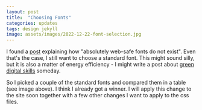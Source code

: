 ```yaml
---
layout: post
title:  "Choosing Fonts"
categories: updates
tags: design jekyll
image: assets/images/2022-12-22-font-selection.jpg
---
```


I found a [post](https://www.apaddedcell.com/web-fonts/) explaining how "absolutely web-safe fonts do not exist". Even that's the case, I still want to choose a standard font. This might sound silly, but it is also a matter of energy efficiency - I might write a post about [green digital skills](https://www.greenskills.inco-group.co/) someday.

So I picked a couple of the standard fonts and compared them in a table (see image above). I think I already got a winner. I will apply this change to the site soon together with a few other changes I want to apply to the css files.

